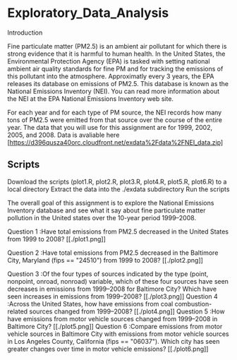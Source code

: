 # Exploratory_Data_Analysis
Introduction

Fine particulate matter (PM2.5) is an ambient air pollutant for which there is strong evidence that it is harmful to human health. 
In the United States, the Environmental Protection Agency (EPA) is tasked with setting national ambient air quality standards for fine PM and for tracking the emissions of this pollutant into the atmosphere. 
Approximatly every 3 years, the EPA releases its database on emissions of PM2.5. 
This database is known as the National Emissions Inventory (NEI). 
You can read more information about the NEI at the EPA National Emissions Inventory web site.

For each year and for each type of PM source, the NEI records how many tons of PM2.5 were emitted from that source over the course of the entire year. 
The data that you will use for this assignment are for 1999, 2002, 2005, and 2008.
Data is avaliable here [https://d396qusza40orc.cloudfront.net/exdata%2Fdata%2FNEI_data.zip]


## Scripts 
Download the scripts (plot1.R, plot2.R, plot3.R, plot4.R, plot5.R, plot6.R) to a local directory
Extract the data into the ./exdata subdirectory
Run the scripts

The overall goal of this assignment is to explore the National Emissions Inventory database and see what it say about fine particulate matter pollution in the United states over the 10-year period 1999–2008. 

Question 1 :Have total emissions from PM2.5 decreased in the United States from 1999 to 2008?
[[./plot1.png]]

Question 2 :Have total emissions from PM2.5 decreased in the Baltimore City, Maryland (fips == "24510") from 1999 to 2008?
[[./plot2.png]]

Question 3 :Of the four types of sources indicated by the type (point, nonpoint, onroad, nonroad) variable, which of these four sources have seen decreases in emissions from 1999–2008 for Baltimore City? Which have seen increases in emissions from 1999–2008?
[[./plot3.png]]
Question 4 :Across the United States, how have emissions from coal combustion-related sources changed from 1999–2008?
[[./plot4.png]]
Question 5 :How have emissions from motor vehicle sources changed from 1999–2008 in Baltimore City?
[[./plot5.png]]
Question 6 :Compare emissions from motor vehicle sources in Baltimore City with emissions from motor vehicle sources in Los Angeles County, California (fips == "06037"). Which city has seen greater changes over time in motor vehicle emissions?
[[./plot6.png]]
